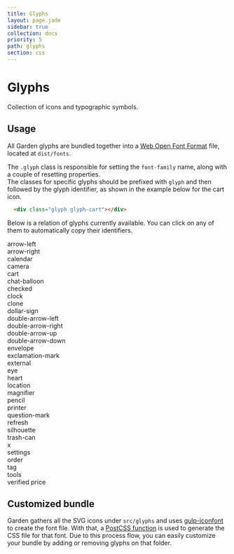 ```yaml
---
title: Glyphs
layout: page.jade
sidebar: true
collection: docs
priority: 5
path: glyphs
section: css
---
```


# Glyphs
<p class="lead">
  Collection of icons and typographic symbols.
</p>

## Usage
All Garden glyphs are bundled together into a [Web Open Font Format](https://developer.mozilla.org/en-US/docs/Web/Guide/WOFF) file, located at `dist/fonts`.

The `.glyph` class is responsible for setting the `font-family` name, along with a couple of resetting properties.  
The classes for specific glyphs should be prefixed with `glyph` and then followed by the glyph identifier, as shown in the example below for the cart icon.

<div class="example">
  <div class="glyph glyph-cart"></div>
</div>

```html
  <div class="glyph glyph-cart"></div>
```

Below is a relation of glyphs currently available. You can click on any of them to automatically copy their identifiers.

<div class="row glyphs">
  <div class="col-xs-12 col-sm-4 col-md-3 col-lg-3">
    <div class="glyph-container" data-clipboard-text=".glyph-arrow-left">
      <div class="glyph glyph-arrow-left"></div>
      arrow-left
    </div>
  </div>

  <div class="col-xs-12 col-sm-4 col-md-3 col-lg-3">
    <div class="glyph-container" data-clipboard-text=".glyph-arrow-right">
      <div class="glyph glyph-arrow-right"></div>
      arrow-right
    </div>
  </div>

  <div class="col-xs-12 col-sm-4 col-md-3 col-lg-3">
    <div class="glyph-container" data-clipboard-text=".glyph-calendar">
      <div class="glyph glyph-calendar"></div>
      calendar
    </div>
  </div>

  <div class="col-xs-12 col-sm-4 col-md-3 col-lg-3">
    <div class="glyph-container" data-clipboard-text=".glyph-camera">
      <div class="glyph glyph-camera"></div>
      camera
    </div>
  </div>

  <div class="col-xs-12 col-sm-4 col-md-3 col-lg-3">
    <div class="glyph-container" data-clipboard-text=".glyph-cart">
      <div class="glyph glyph-cart"></div>
      cart
    </div>
  </div>

  <div class="col-xs-12 col-sm-4 col-md-3 col-lg-3">
    <div class="glyph-container" data-clipboard-text=".glyph-chat-balloon">
      <div class="glyph glyph-chat-balloon"></div>
      chat-balloon
    </div>
  </div>

  <div class="col-xs-12 col-sm-4 col-md-3 col-lg-3">
    <div class="glyph-container" data-clipboard-text=".glyph-checked">
      <div class="glyph glyph-checked"></div>
      checked
    </div>
  </div>

  <div class="col-xs-12 col-sm-4 col-md-3 col-lg-3">
    <div class="glyph-container" data-clipboard-text=".glyph-clock">
      <div class="glyph glyph-clock"></div>
      clock
    </div>
  </div>

  <div class="col-xs-12 col-sm-4 col-md-3 col-lg-3">
    <div class="glyph-container" data-clipboard-text=".glyph-clone">
      <div class="glyph glyph-clone"></div>
      clone
    </div>
  </div>

  <div class="col-xs-12 col-sm-4 col-md-3 col-lg-3">
    <div class="glyph-container" data-clipboard-text=".glyph-dollar-sign">
      <div class="glyph glyph-dollar-sign"></div>
      dollar-sign
    </div>
  </div>

  <div class="col-xs-12 col-sm-4 col-md-3 col-lg-3">
    <div class="glyph-container" data-clipboard-text=".glyph-double-arrow-left">
      <div class="glyph glyph-double-arrow-left"></div>
      double-arrow-left
    </div>
  </div>

  <div class="col-xs-12 col-sm-4 col-md-3 col-lg-3">
    <div class="glyph-container" data-clipboard-text=".glyph-double-arrow-right">
      <div class="glyph glyph-double-arrow-right"></div>
      double-arrow-right
    </div>
  </div>

  <div class="col-xs-12 col-sm-4 col-md-3 col-lg-3">
    <div class="glyph-container" data-clipboard-text=".glyph-double-arrow-up">
      <div class="glyph glyph-double-arrow-up"></div>
      double-arrow-up
    </div>
  </div>

  <div class="col-xs-12 col-sm-4 col-md-3 col-lg-3">
    <div class="glyph-container" data-clipboard-text=".glyph-double-arrow-down">
      <div class="glyph glyph-double-arrow-down"></div>
      double-arrow-down
    </div>
  </div>

  <div class="col-xs-12 col-sm-4 col-md-3 col-lg-3">
    <div class="glyph-container" data-clipboard-text=".glyph-envelope">
      <div class="glyph glyph-envelope"></div>
      envelope
    </div>
  </div>

  <div class="col-xs-12 col-sm-4 col-md-3 col-lg-3">
    <div class="glyph-container" data-clipboard-text=".glyph-exclamation-mark">
      <div class="glyph glyph-exclamation-mark"></div>
      exclamation-mark
    </div>
  </div>

  <div class="col-xs-12 col-sm-4 col-md-3 col-lg-3">
    <div class="glyph-container" data-clipboard-text=".glyph-external">
      <div class="glyph glyph-external"></div>
      external
    </div>
  </div>

  <div class="col-xs-12 col-sm-4 col-md-3 col-lg-3">
    <div class="glyph-container" data-clipboard-text=".glyph-eye">
      <div class="glyph glyph-eye"></div>
      eye
    </div>
  </div>

  <div class="col-xs-12 col-sm-4 col-md-3 col-lg-3">
    <div class="glyph-container" data-clipboard-text=".glyph-heart">
      <div class="glyph glyph-heart"></div>
      heart
    </div>
  </div>

  <div class="col-xs-12 col-sm-4 col-md-3 col-lg-3">
    <div class="glyph-container" data-clipboard-text=".glyph-location">
      <div class="glyph glyph-location"></div>
      location
    </div>
  </div>

  <div class="col-xs-12 col-sm-4 col-md-3 col-lg-3">
    <div class="glyph-container" data-clipboard-text=".glyph-magnifier">
      <div class="glyph glyph-magnifier"></div>
      magnifier
    </div>
  </div>

  <div class="col-xs-12 col-sm-4 col-md-3 col-lg-3">
    <div class="glyph-container" data-clipboard-text=".glyph-pencil">
      <div class="glyph glyph-pencil"></div>
      pencil
    </div>
  </div>

  <div class="col-xs-12 col-sm-4 col-md-3 col-lg-3">
    <div class="glyph-container" data-clipboard-text=".glyph-printer">
      <div class="glyph glyph-printer"></div>
      printer
    </div>
  </div>

  <div class="col-xs-12 col-sm-4 col-md-3 col-lg-3">
    <div class="glyph-container" data-clipboard-text=".glyph-question-mark">
      <div class="glyph glyph-question-mark"></div>
      question-mark
    </div>
  </div>

  <div class="col-xs-12 col-sm-4 col-md-3 col-lg-3">
    <div class="glyph-container" data-clipboard-text=".glyph-refresh">
      <div class="glyph glyph-refresh"></div>
      refresh
    </div>
  </div>

  <div class="col-xs-12 col-sm-4 col-md-3 col-lg-3">
    <div class="glyph-container" data-clipboard-text=".glyph-silhouette">
      <div class="glyph glyph-silhouette"></div>
      silhouette
    </div>
  </div>

  <div class="col-xs-12 col-sm-4 col-md-3 col-lg-3">
    <div class="glyph-container" data-clipboard-text=".glyph-trash-can">
      <div class="glyph glyph-trash-can"></div>
      trash-can
    </div>
  </div>

  <div class="col-xs-12 col-sm-4 col-md-3 col-lg-3">
    <div class="glyph-container" data-clipboard-text=".glyph-x">
      <div class="glyph glyph-x"></div>
      x
    </div>
  </div>

  <div class="col-xs-12 col-sm-4 col-md-3 col-lg-3">
    <div class="glyph-container" data-clipboard-text=".glyph-settings">
      <div class="glyph glyph-settings"></div>
      settings
    </div>
  </div>

  <div class="col-xs-12 col-sm-4 col-md-3 col-lg-3">
    <div class="glyph-container" data-clipboard-text=".glyph-order">
      <div class="glyph glyph-order"></div>
      order
    </div>
  </div>

  <div class="col-xs-12 col-sm-4 col-md-3 col-lg-3">
    <div class="glyph-container" data-clipboard-text=".glyph-tag">
      <div class="glyph glyph-tag"></div>
      tag
    </div>
  </div>

  <div class="col-xs-12 col-sm-4 col-md-3 col-lg-3">
    <div class="glyph-container" data-clipboard-text=".glyph-tools">
      <div class="glyph glyph-tools"></div>
      tools
    </div>
  </div>

  <div class="col-xs-12 col-sm-4 col-md-3 col-lg-3">
    <div class="glyph-container" data-clipboard-text=".glyph-verified-price">
      <div class="glyph glyph-verified-price"></div>
      verified price
    </div>
  </div>
</div>

## Customized bundle

Garden gathers all the SVG icons under `src/glyphs` and uses [gulp-iconfont](https://github.com/nfroidure/gulp-iconfont) to create the font file. With that, a [PostCSS function](https://github.com/leroy-merlin-br/garden/blob/master/gulp/postcss-glyphs-css.js) is used to generate the CSS file for that font. Due to this process flow, you can easily customize your bundle by adding or removing glyphs on that folder.
